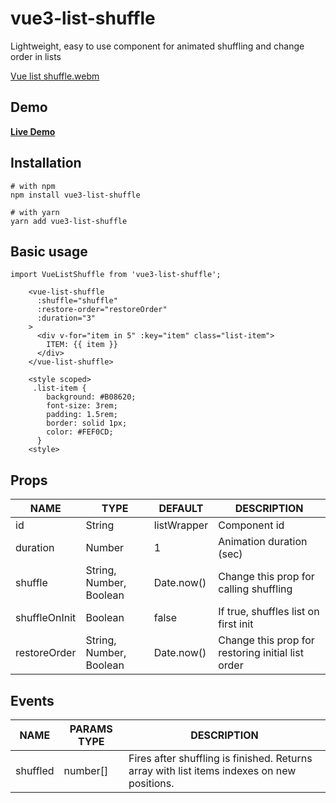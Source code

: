 # vue3-list-shuffle

Lightweight, easy to use component for animated shuffling and change order in lists

[Vue list shuffle.webm](https://user-images.githubusercontent.com/12416010/213774177-c85facc9-6436-4b08-a9d6-1c9ec399dd29.webm)

## Demo
[**Live Demo**](https://avesheva.github.io/vue3-list-shuffle/)

## Installation
```shell
# with npm
npm install vue3-list-shuffle
```
```shell
# with yarn
yarn add vue3-list-shuffle
```

## Basic usage
```vue
import VueListShuffle from 'vue3-list-shuffle';
```

```vue
    <vue-list-shuffle
      :shuffle="shuffle"
      :restore-order="restoreOrder"
      :duration="3"
    >
      <div v-for="item in 5" :key="item" class="list-item">
        ITEM: {{ item }}
      </div>
    </vue-list-shuffle>
    
    <style scoped>
     .list-item {
        background: #B08620;
        font-size: 3rem;
        padding: 1.5rem;
        border: solid 1px;
        color: #FEF0CD;
      }
    <style>
```

## Props
| NAME          | TYPE    | DEFAULT              | DESCRIPTION              |
|---------------|---------|----------------------|--------------------------|
| id            | String  | listWrapper          | Component id             |
| duration      | Number  | 1                    | Animation duration (sec) |
| shuffle       | String, Number, Boolean | Date.now() | Change this prop for calling shuffling |
| shuffleOnInit | Boolean | false                | If true, shuffles list on first init|
| restoreOrder  | String, Number, Boolean | Date.now() | Change this prop for restoring initial list order |

## Events
| NAME     | PARAMS TYPE | DESCRIPTION |
|----------|-------------|-------------|
| shuffled | number[]    | Fires after shuffling is finished. Returns array with list items indexes on new positions. |
